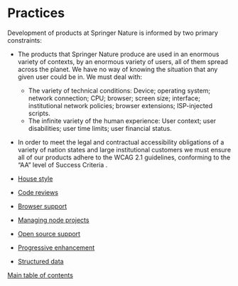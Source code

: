 # Practices

Development of products at Springer Nature is informed by two primary constraints:

* The products that Springer Nature produce are used in an enormous variety of contexts, by an enormous variety of users, all of them spread across the planet. We have no way of knowing the situation that any given user could be in. We must deal with:
  * The variety of technical conditions: Device; operating system; network connection; CPU; browser; screen size; interface; institutional network policies; browser extensions; ISP-injected scripts.
  * The infinite variety of the human experience: User context; user disabilities; user time limits; user financial status.
* In order to meet the legal and contractual accessibility obligations of a variety of nation states and large institutional customers we must ensure all of our products adhere to the WCAG 2.1 guidelines, conforming to the “AA” level of Success Criteria .

* [House style](house-style.md)
* [Code reviews](code-review.md)
* [Browser support](graded-browser-support.md)
* [Managing node projects](managing-node-projects.md)
* [Open source support](open-source-support.md)
* [Progressive enhancement](progressive-enhancement.md)
* [Structured data](structured-data.md)

[Main table of contents](../README.md#table-of-contents)
